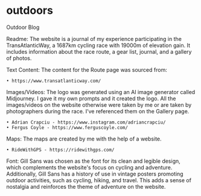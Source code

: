 # outdoors

Outdoor Blog

Readme:
The website is a journal of my experience participating in the TransAtlanticWay, a 1687km cycling race with 19000m of elevation gain. It includes information about the race route, a gear list, journal, and a gallery of photos.

Text Content:
The content for the Route page was sourced from:

    • https://www.transatlanticway.com/

Images/Videos:
The logo was generated using an AI image generator called Midjourney. I gave it my own prompts and it created the logo.
All the images/videos on the website otherwise were taken by me or are taken by photographers during the race. I’ve referenced them on the Gallery page.

    • Adrian Crapciu - https://www.instagram.com/adriancrapciu/
    • Fergus Coyle - https://www.ferguscoyle.com/

Maps:
The maps are created by me with the help of a website.

    • RideWithGPS - https://ridewithgps.com/

Font:
Gill Sans was chosen as the font for its clean and legible design, which complements the website's focus on cycling and adventure. Additionally, Gill Sans has a history of use in vintage posters promoting outdoor activities, such as cycling, hiking, and travel. This adds a sense of nostalgia and reinforces the theme of adventure on the website.
